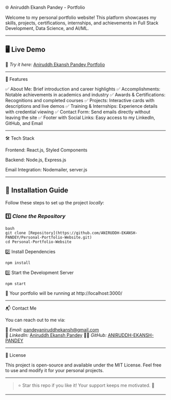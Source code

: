 🌐 Aniruddh Ekansh Pandey - Portfolio

Welcome to my personal portfolio website! This platform showcases my skills, projects, certifications, internships, and achievements in Full Stack Development, Data Science, and AI/ML.

---

## 🖥 Live Demo

🔗 _Try it here:_ [Aniruddh Ekansh Pandey Portfolio](https://ai-language-translator-gmknsdinptzxxeycfyhevv.streamlit.app/)

---

🎯 Features

✅ About Me: Brief introduction and career highlights
✅ Accomplishments: Notable achievements in academics and industry
✅ Awards & Certifications: Recognitions and completed courses
✅ Projects: Interactive cards with descriptions and live demos
✅ Training & Internships: Experience details with credential viewing
✅ Contact Form: Send emails directly without leaving the site
✅ Footer with Social Links: Easy access to my LinkedIn, GitHub, and Email

---

🛠 Tech Stack

Frontend: React.js, Styled Components

Backend: Node.js, Express.js

Email Integration: Nodemailer, server.js

---

## 🚀 Installation Guide

Follow these steps to set up the project _locally_:

### 1️⃣ _Clone the Repository_

    bash
    git clone [Repository](https://github.com/ANIRUDDH-EKANSH-PANDEY/Personal-Portfolio-Website.git)
    cd Personal-Portfolio-Website

2️⃣ Install Dependencies

    npm install

3️⃣ Start the Development Server

    npm start

🚀 Your portfolio will be running at http://localhost:3000/

---

📬 Contact Me

You can reach out to me via:

📧 _Email:_ [pandeyaniruddhekansh@gmail.com](mailto:pandeyaniruddhekansh@gmail.com)  
🔗 _LinkedIn:_ [Aniruddh Ekansh Pandey](https://www.linkedin.com/in/aniruddh-ekansh-pandey-447904258)
👨‍💻 _GitHub:_ [ANIRUDDH-EKANSH-PANDEY](https://github.com/ANIRUDDH-EKANSH-PANDEY)

---

📜 License

This project is open-source and available under the MIT License. Feel free to use and modify it for your personal projects.

---

> ⭐ Star this repo if you like it! Your support keeps me motivated. 🚀

---
